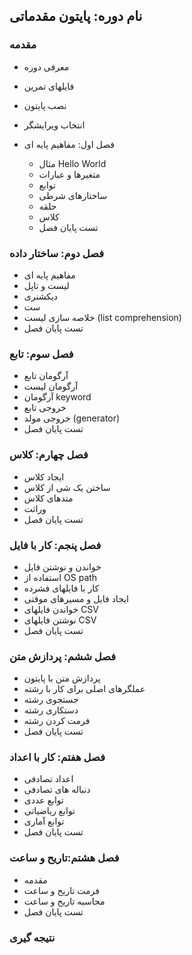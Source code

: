 ## نام دوره: پایتون مقدماتی

### مقدمه
- معرفی دوره
- فایلهای تمرین
- نصب پایتون
- انتخاب ویرایشگر 

- فصل اول: مفاهیم پایه ای
  - مثال Hello World
  - متغیرها و عبارات
  - توابع 
  - ساختارهای شرطی
  - حلقه
  - کلاس
  - تست پایان فصل

### فصل دوم: ساختار داده
- مفاهیم پایه ای
- لیست و تاپل
- دیکشنری
- ست
- خلاصه سازی لیست (list comprehension)
- تست پایان فصل

### فصل سوم: تابع
- آرگومان تابع
- آرگومان لیست
- آرگومان keyword
- خروجی تابع
- خروجی مولد (generator)
- تست پایان فصل

### فصل چهارم: کلاس
- ایجاد کلاس
- ساختن یک شی از کلاس
- متدهای کلاس
- وراثت 
- تست پایان فصل

### فصل پنجم: کار با فایل
- خواندن و نوشتن فایل
- استفاده از OS path
- کار با فایلهای فشرده
- ایجاد فایل و مسیرهای موقتی
- خواندن فایلهای CSV
- نوشتن فایلهای CSV
- تست پایان فصل

### فصل ششم: پردازش متن
- پردازش متن با پایتون
- عملگرهای اصلی برای کار با رشته
- جستجوی رشته 
- دستکاری رشته
- فرمت کردن رشته
- تست پایان فصل

### فصل هفتم: کار با اعداد
- اعداد تصادفی
- دنباله های تصادفی
- توابع عددی
- توابع ریاضیاتی
- توابع آماری
- تست پایان فصل


### فصل هشتم:تاریح و ساعت
- مقدمه
- فرمت تاریح و ساعت
- محاسبه تاریح و ساعت
- تست پایان فصل


### نتیجه گیری


